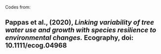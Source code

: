 Codes from:

## Pappas et al., (2020), *Linking variability of tree water use and growth with species resilience to environmental changes.* Ecography, doi: 10.1111/ecog.04968
